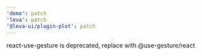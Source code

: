 ```yaml
---
'demo': patch
'leva': patch
'@leva-ui/plugin-plot': patch
---
```


react-use-gesture is deprecated, replace with @use-gesture/react
